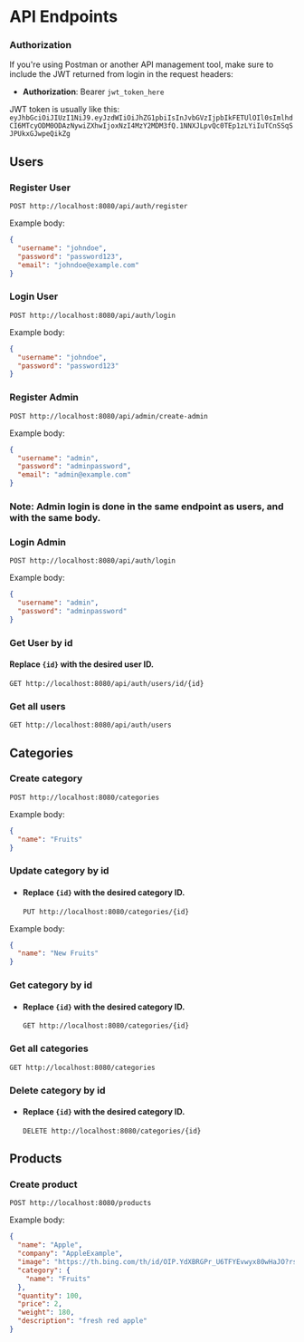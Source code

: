# API Endpoints


### Authorization
If you're using Postman or another API management tool, make sure to include the JWT returned from login in the request headers:

- **Authorization**: Bearer `jwt_token_here`

JWT token is usually like this: ``eyJhbGciOiJIUzI1NiJ9.eyJzdWIiOiJhZG1pbiIsInJvbGVzIjpbIkFETUlOIl0sImlhdCI6MTcyODM0ODAzNywiZXhwIjoxNzI4MzY2MDM3fQ.1NNXJLpvQc0TEp1zLYiIuTCnSSqSJPUkxGJwpeQikZg`` 

## Users

### **Register User**  
  `POST http://localhost:8080/api/auth/register`

Example body:
```json
{
  "username": "johndoe",
  "password": "password123",
  "email": "johndoe@example.com"
}

```

### **Login User**  
  `POST http://localhost:8080/api/auth/login`

Example body:
```json
{
  "username": "johndoe",
  "password": "password123"
}

```

### **Register Admin**  
  `POST http://localhost:8080/api/admin/create-admin`

Example body:
```json
{
  "username": "admin",
  "password": "adminpassword",
  "email": "admin@example.com"
}

```
### Note: Admin login is done in the same endpoint as users, and with the same body.

### **Login  Admin**  
  `POST http://localhost:8080/api/auth/login`

Example body:
```json
{
  "username": "admin",
  "password": "adminpassword"
}

```

### **Get User by id**
#### Replace `{id}` with the desired user ID.
  `GET http://localhost:8080/api/auth/users/id/{id}`

### **Get all users**  
  `GET http://localhost:8080/api/auth/users`

## Categories

### **Create category**  
  `POST http://localhost:8080/categories`

Example body:
```json
{
  "name": "Fruits"
}

```

### **Update category by id** 
- #### Replace `{id}` with the desired category ID.
  `PUT http://localhost:8080/categories/{id}`

Example body:
```json
{
  "name": "New Fruits"
}

```

###  **Get category by id**
- #### Replace `{id}` with the desired category ID.
  `GET http://localhost:8080/categories/{id}`



### **Get all categories**

  `GET http://localhost:8080/categories`



### **Delete category by id**
- #### Replace `{id}` with the desired category ID.
  `DELETE http://localhost:8080/categories/{id}`


## Products

### **Create product**
`POST http://localhost:8080/products`

Example body:
```json
{
  "name": "Apple",
  "company": "AppleExample",
  "image": "https://th.bing.com/th/id/OIP.YdXBRGPr_U6TFYEvwyx80wHaJO?rs=1&pid=ImgDetMain",
  "category": {
    "name": "Fruits"
  },
  "quantity": 100,
  "price": 2,
  "weight": 180,
  "description": "fresh red apple"
}


```









